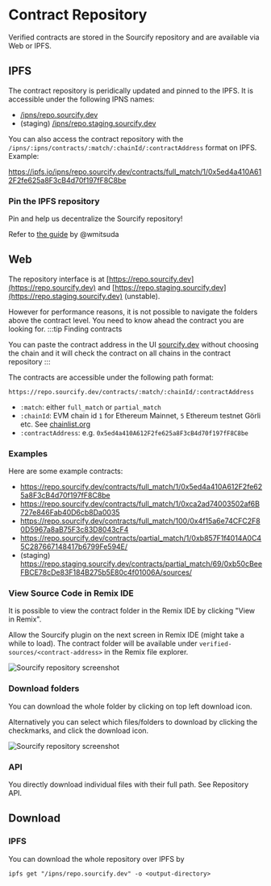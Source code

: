# Contract Repository

Verified contracts are stored in the Sourcify repository and are available via Web or IPFS.

## IPFS

The contract repository is peridically updated and pinned to the IPFS. It is accessible under the following IPNS names:

- [/ipns/repo.sourcify.dev](https://ipfs.io/ipns/repo.sourcify.dev)
- (staging) [/ipns/repo.staging.sourcify.dev](https://ipfs.io/ipns/repo.staging.sourcify.dev)

You can also access the contract repository with the `/ipns/:ipns/contracts/:match/:chainId/:contractAddress` format on IPFS. Example:

https://ipfs.io/ipns/repo.sourcify.dev/contracts/full_match/1/0x5ed4a410A612F2fe625a8F3cB4d70f197fF8C8be

### Pin the IPFS repository

Pin and help us decentralize the Sourcify repository!

Refer to [the guide](https://github.com/wmitsuda/otterscan/blob/develop/docs/ipfs.md#pinning-sourcify-locally) by @wmitsuda

## Web

The repository interface is at [https://repo.sourcify.dev](https://repo.sourcify.dev) and [https://repo.staging.sourcify.dev](https://repo.staging.sourcify.dev) (unstable).

However for performance reasons, it is not possible to navigate the folders above the contract level. You need to know ahead the contract you are looking for.
:::tip Finding contracts

You can paste the contract address in the UI [sourcify.dev](https://sourcify.dev) without choosing the chain and it will check the contract on all chains in the contract repository
:::

The contracts are accessible under the following path format:

```
https://repo.sourcify.dev/contracts/:match/:chainId/:contractAddress
```

- `:match`: either `full_match` or `partial_match`
- `:chainId`: EVM chain id `1` for Ethereum Mainnet, `5` Ethereum testnet Görli etc. See [chainlist.org](https://chainlist.org)
- `:contractAddress`: e.g. `0x5ed4a410A612F2fe625a8F3cB4d70f197fF8C8be`

### Examples

Here are some example contracts:

- https://repo.sourcify.dev/contracts/full_match/1/0x5ed4a410A612F2fe625a8F3cB4d70f197fF8C8be
- https://repo.sourcify.dev/contracts/full_match/1/0xca2ad74003502af6B727e846Fab40D6cb8Da0035
- https://repo.sourcify.dev/contracts/full_match/100/0x4f15a6e74CFC2F80D5967a8aB75F3c83D8043cF4
- https://repo.sourcify.dev/contracts/partial_match/1/0xb857F1f4014A0C45C287667148417b6799Fe594E/
- (staging) https://repo.staging.sourcify.dev/contracts/partial_match/69/0xb50cBeeFBCE78cDe83F184B275b5E80c4f01006A/sources/

### View Source Code in Remix IDE

It is possible to view the contract folder in the Remix IDE by clicking "View in Remix".

Allow the Sourcify plugin on the next screen in Remix IDE (might take a while to load). The contract folder will be available under `verified-sources/<contract-address>` in the Remix file explorer.

![Sourcify repository screenshot](/img/sourcify-repo.png)

### Download folders

You can download the whole folder by clicking on top left download icon.

Alternatively you can select which files/folders to download by clicking the checkmarks, and click the download icon.

![Sourcify repository screenshot](/img/sourcify-repo-download.png)

### API

You directly download individual files with their full path. See Repository API.

## Download

### IPFS

You can download the whole repository over IPFS by

```
ipfs get "/ipns/repo.sourcify.dev" -o <output-directory>
```
